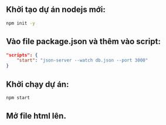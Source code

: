 ## Khởi tạo dự án nodejs mới:

```bash
npm init -y
```

## Vào file package.json và thêm vào script:

```json
"scripts": {
    "start": "json-server --watch db.json --port 3000"
}
```

## Khởi chạy dự án:

```bash
npm start
```

## Mở file html lên.
